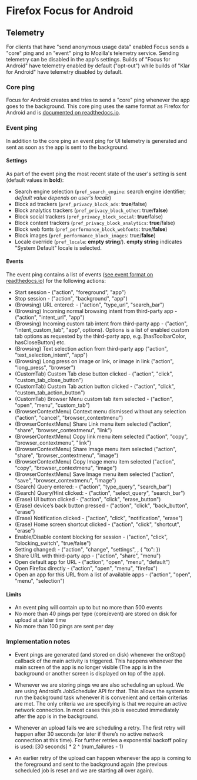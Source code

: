 # Firefox Focus for Android

## Telemetry

For clients that have "send anonymous usage data" enabled Focus sends a "core" ping and an "event" ping to Mozilla's telemetry service. Sending telemetry can be disabled in the app's settings. Builds of "Focus for Android" have telemetry enabled by default ("opt-out") while builds of "Klar for Android" have telemetry disabled by default.

### Core ping

Focus for Android creates and tries to send a "core" ping whenever the app goes to the background. This core ping uses the same format as Firefox for Android and is [documented on readthedocs.io](https://gecko.readthedocs.io/en/latest/toolkit/components/telemetry/telemetry/data/core-ping.html).

### Event ping

In addition to the core ping an event ping for UI telemetry is generated and sent as soon as the app is sent to the background.

#### Settings

As part of the event ping the most recent state of the user's setting is sent (default values in **bold**):

* Search engine selection (`pref_search_engine`: search engine identifier; *default value depends on user's locale*)
* Block ad trackers (`pref_privacy_block_ads`: **true**/false)
* Block analytics trackers (`pref_privacy_block_other`: true/**false**)
* Block social trackers (`pref_privacy_block_social`: **true**/false)
* Block content trackers (`pref_privacy_block_analytics`: **true**/false)
* Block web fonts (`pref_performance_block_webfonts`: true/**false**)
* Block images (`pref_performance_block_images`: true/**false**)
* Locale override (`pref_locale`: **empty string**/<locale-code>). **empty string** indicates "System Default" locale is selected.

#### Events

The event ping contains a list of events ([see event format on readthedocs.io](http://gecko.readthedocs.io/en/latest/toolkit/components/telemetry/telemetry/collection/events.html)) for the following actions:

* Start session - ("action", "foreground", "app")
* Stop session - ("action", "background", "app")
* (Browsing) URL entered: - ("action", "type_url", "search_bar")
* (Browsing) Incoming normal browsing intent from third-party app - ("action", "intent_url", "app")
* (Browsing) Incoming custom tab intent from third-party app - ("action", "intent_custom_tab", "app", options). Options is a list of enabled custom tab options as requested by the third-party app, e.g. [hasToolbarColor, hasCloseButton] etc.
* (Browsing) Text selection action from third-party app ("action", "text_selection_intent", "app")
* (Browsing) Long press on image or link, or image in link ("action", "long_press", "browser")
* (CustomTab) Custom Tab close button clicked - ("action", "click", "custom_tab_close_button")
* (CustomTab) Custom Tab action button clicked - ("action", "click", "custom_tab_action_button")
* (CustomTab) Browser Menu custom tab item selected - ("action", "open", "menu", "custom_tab")
* (BrowserContextMenu) Context menu dismissed without any selection ("action", "cancel", "browser_contextmenu")
* (BrowserContextMenu) Share Link menu item selected ("action", "share", "browser_contextmenu", "link")
* (BrowserContextMenu) Copy link menu item selected ("action", "copy", "browser_contextmenu", "link")
* (BrowserContextMenu) Share Image menu item selected ("action", "share", "browser_contextmenu", "image")
* (BrowserContextMenu) Copy Image menu item selected ("action", "copy", "browser_contextmenu", "image")
* (BrowserContextMenu) Save Image menu item selected ("action", "save", "browser_contextmenu", "image")
* (Search) Query entered: - ("action", "type_query", "search_bar")
* (Search) Query/Hint clicked: - ("action", "select_query", "search_bar")
* (Erase) UI button clicked - ("action", "click", "erase_button")
* (Erase) device’s back button pressed - ("action", "click", "back_button", "erase")
* (Erase) Notification clicked - ("action", "click", "notification", "erase")
* (Erase) Home screen shortcut clicked - ("action", "click", "shortcut", "erase")
* Enable/Disable content blocking for session - ("action", "click", "blocking_switch", "true/false")
* Setting changed: - ("action", "change", "settings", <key>, { "to": <value> })
* Share URL with third-party app - ("action", "share", "menu")
* Open default app for URL - ("action", "open", "menu", "default")
* Open Firefox directly - ("action", "open", "menu", "firefox")
* Open an app for this URL from a list of available apps - ("action", "open", "menu", "selection")

#### Limits

* An event ping will contain up to but no more than 500 events
* No more than 40 pings per type (core/event) are stored on disk for upload at a later time
* No more than 100 pings are sent per day

### Implementation notes

* Event pings are generated (and stored on disk) whenever the onStop() callback of the main activity is triggered. This happens whenever the main screen of the app is no longer visible (The app is in the background or another screen is displayed on top of the app).

* Whenever we are storing pings we are also scheduling an upload. We are using Android’s JobScheduler API for that. This allows the system to run the background task whenever it is convenient and certain criterias are met. The only criteria we are specifying is that we require an active network connection. In most cases this job is executed immediately after the app is in the background.

* Whenever an upload fails we are scheduling a retry. The first retry will happen after 30 seconds (or later if there’s no active network connection at this time). For further retries a exponential backoff policy is used: [30 seconds] * 2 ^ (num_failures - 1)

* An earlier retry of the upload can happen whenever the app is coming to the foreground and sent to the background again (the previous scheduled job is reset and we are starting all over again).
